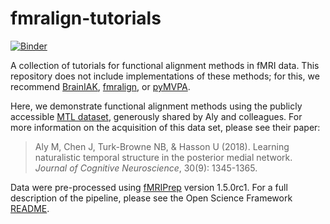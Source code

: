 # fmralign-tutorials

[![Binder](https://mybinder.org/badge_logo.svg)](https://mybinder.org/v2/gh/neurodatascience/fmralign-tutorials/master)

A collection of tutorials for functional alignment methods in fMRI data.
This repository does not include implementations of these methods; for this,
we recommend [BrainIAK](http://brainiak.org/),
[fmralign](https://github.com/Parietal-INRIA/fmralign), or
[pyMVPA](http://www.pymvpa.org/).

Here, we demonstrate functional alignment methods using the publicly accessible [MTL dataset](https://osf.io/vgj7w/), generously shared by Aly and colleagues.
For more information on the acquisition of this data set, please see their paper:

> Aly M, Chen J, Turk-Browne NB, & Hasson U (2018).
  Learning naturalistic temporal structure in the posterior medial network.
  _Journal of Cognitive Neuroscience_, 30(9): 1345-1365.

Data were pre-processed using [fMRIPrep](https://fmriprep.readthedocs.io) version 1.5.0rc1.
For a full description of the pipeline, please see the Open Science Framework [README](https://osf.io/479pt/).

